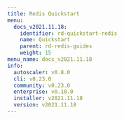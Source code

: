 ```yaml
---
title: Redis Quickstart
menu:
  docs_v2021.11.18:
    identifier: rd-quickstart-redis
    name: Quickstart
    parent: rd-redis-guides
    weight: 15
menu_name: docs_v2021.11.18
info:
  autoscaler: v0.8.0
  cli: v0.23.0
  community: v0.23.0
  enterprise: v0.10.0
  installer: v2021.11.18
  version: v2021.11.18
---
```


